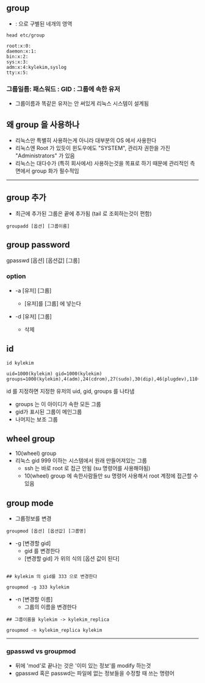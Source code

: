 ## group


- : 으로 구별된 네개의 영역

```
head etc/group

root:x:0:
daemon:x:1:
bin:x:2:
sys:x:3:
adm:x:4:kylekim,syslog
tty:x:5:
```

### 그룹일름: 패스워드 : GID : 그룹에 속한 유저

- 그룹이름과 똑같은  유저는 안 써있게 리눅스 시스템이 설계됨


## 왜 group 을 사용하나

- 리눅스만 특별히 사용하는게 아니라 대부분의 OS 에서 사용한다
- 리눅스엔 Root 가 있듯이 윈도우에도  "SYSTEM", 관리자 권한을 가진 "Administrators" 가 있음
- 리눅스는 대다수가 (특히 회사에서) 사용하는것을 목표로 하기 때문에 관리적인 측면에서 group 화가 필수적임


---

## group 추가

- 최근에 추가된 그룹은 끝에 추가됨 (tail 로 조회하는것이 편함)


```
groupadd [옵션] [그룹이름]

```

## group password

gpasswd [옵션] [옵션값] [그룹]


### option

- -a [유저] [그룹] 
  - [유저]를 [그룹] 에 넣는다

- -d [유저] [그룹] 
  - 삭제


## id

```
id kylekim

uid=1000(kylekim) gid=1000(kylekim) groups=1000(kylekim),4(adm),24(cdrom),27(sudo),30(dip),46(plugdev),110(lxd)
```

id 를 지정하면 지정한 유저의 uid, gid, groups 를 나타냄
- groups 는 이 아이디가 속한 모든 그룹
- gid가 표시된 그룹이 메인그룹
- 나머지는 보조 그룹


## wheel group

- 10(wheel) group
- 리눅스 gid 999 이하는 시스템에서 원래 만들어져있는 그룹
  - ssh 는 바로 root 로 접근 안됨 (su 명령어를 사용해야됨)
  - 10(wheel) group 에 속한사람들만 su 명령어 사용해서 root 계정에 접근할 수 있음

## group mode

- 그룹정보를 변경

```
groupmod [옵션] [옵션값] [그룹명]

```
 
- -g [변경할 gid]
  - gid 를 변경한다
  - [변경할 gid] 가 위의 식의 [옵션 값이 된다]

```

## kylekim 의 gid를 333 으로 변경한다

groupmod -g 333 kylekim
```

- -n [변경할 이름]
  - 그룹의 이름을 변경한다


```
## 그룹이름을 kylekim -> kylekim_replica

groupmod -n kylekim_replica kylekim
```

---

### gpasswd vs groupmod

- 뒤에 'mod'로 끝나는 것은 '이미 있는 정보'를 modify 하는것
- gpasswd 혹은 passwd는 파일에 없는 정보들을 수정할 때 쓰는 명령어


